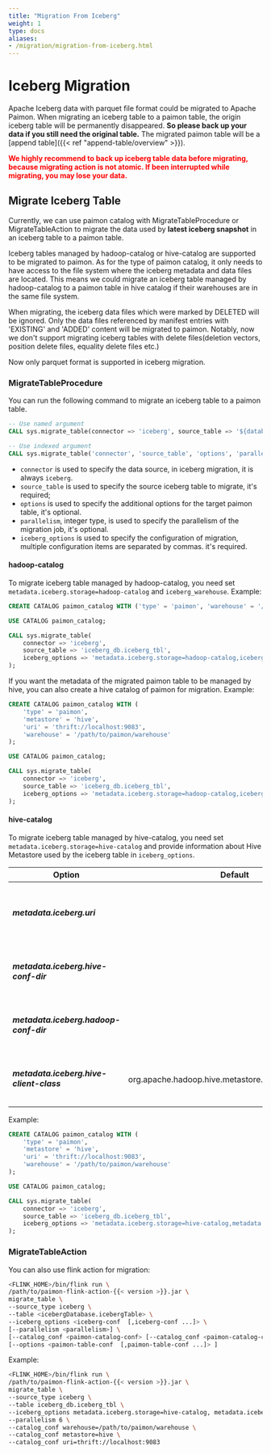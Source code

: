 ```yaml
---
title: "Migration From Iceberg"
weight: 1
type: docs
aliases:
- /migration/migration-from-iceberg.html
---
```

<!--
Licensed to the Apache Software Foundation (ASF) under one
or more contributor license agreements.  See the NOTICE file
distributed with this work for additional information
regarding copyright ownership.  The ASF licenses this file
to you under the Apache License, Version 2.0 (the
"License"); you may not use this file except in compliance
with the License.  You may obtain a copy of the License at

  http://www.apache.org/licenses/LICENSE-2.0

Unless required by applicable law or agreed to in writing,
software distributed under the License is distributed on an
"AS IS" BASIS, WITHOUT WARRANTIES OR CONDITIONS OF ANY
KIND, either express or implied.  See the License for the
specific language governing permissions and limitations
under the License.
-->

# Iceberg Migration

Apache Iceberg data with parquet file format could be migrated to Apache Paimon.
When migrating an iceberg table to a paimon table, the origin iceberg table will be permanently disappeared. **So please back up your data if you
still need the original table.** The migrated paimon table will be a [append table]({{< ref "append-table/overview" >}}).

<span style="color: red; "> **We highly recommend to back up iceberg table data before migrating, because migrating action is not atomic. If been interrupted while migrating, you may lose your data.** </span>

## Migrate Iceberg Table
Currently, we can use paimon catalog with MigrateTableProcedure or MigrateTableAction to migrate the data used by **latest iceberg snapshot** 
in an iceberg table to a paimon table. 

Iceberg tables managed by hadoop-catalog or hive-catalog are supported to be migrated to paimon.
As for the type of paimon catalog, it only needs to have access to the file system where the iceberg metadata and data files are located. 
This means we could migrate an iceberg table managed by hadoop-catalog to a paimon table in hive catalog if their warehouses are in the same file system.

When migrating, the iceberg data files which were marked by DELETED will be ignored. Only the data files referenced by manifest entries with 'EXISTING' and 'ADDED' content will be migrated to paimon.
Notably, now we don't support migrating iceberg tables with delete files(deletion vectors, position delete files, equality delete files etc.)

Now only parquet format is supported in iceberg migration.

### MigrateTableProcedure
You can run the following command to migrate an iceberg table to a paimon table.
```sql
-- Use named argument
CALL sys.migrate_table(connector => 'iceberg', source_table => '${database_name.table_name}', options => '${paimon_options}', parallelism => ${parallelism}, iceberg_options => '${iceberg_options}');

-- Use indexed argument
CALL sys.migrate_table('connector', 'source_table', 'options', 'parallelism', 'iceberg_options');
```
* `connector` is used to specify the data source, in iceberg migration, it is always `iceberg`.
* `source_table` is used to specify the source iceberg table to migrate, it's required;
* `options` is used to specify the additional options for the target paimon table, it's optional.
* `parallelism`, integer type, is used to specify the parallelism of the migration job, it's optional.
* `iceberg_options` is used to specify the configuration of migration, multiple configuration items are separated by commas. it's required. 

#### hadoop-catalog
To migrate iceberg table managed by hadoop-catalog, you need set `metadata.iceberg.storage=hadoop-catalog` and `iceberg_warehouse`. Example:
```sql
CREATE CATALOG paimon_catalog WITH ('type' = 'paimon', 'warehouse' = '/path/to/paimon/warehouse');

USE CATALOG paimon_catalog;

CALL sys.migrate_table(
    connector => 'iceberg', 
    source_table => 'iceberg_db.iceberg_tbl',
    iceberg_options => 'metadata.iceberg.storage=hadoop-catalog,iceberg_warehouse=/path/to/iceberg/warehouse'
);
```
If you want the metadata of the migrated paimon table to be managed by hive, you can also create a hive catalog of paimon for migration. Example:
```sql
CREATE CATALOG paimon_catalog WITH (
    'type' = 'paimon', 
    'metastore' = 'hive', 
    'uri' = 'thrift://localhost:9083', 
    'warehouse' = '/path/to/paimon/warehouse'
);

USE CATALOG paimon_catalog;

CALL sys.migrate_table(
    connector => 'iceberg', 
    source_table => 'iceberg_db.iceberg_tbl',
    iceberg_options => 'metadata.iceberg.storage=hadoop-catalog,iceberg_warehouse=/path/to/iceberg/warehouse'
);
```

#### hive-catalog
To migrate iceberg table managed by hive-catalog, you need set `metadata.iceberg.storage=hive-catalog` 
and provide information about Hive Metastore used by the iceberg table in `iceberg_options`.

<table class="table table-bordered">
    <thead>
    <tr>
      <th class="text-left" style="width: 20%">Option</th>
      <th class="text-left" style="width: 5%">Default</th>
      <th class="text-left" style="width: 10%">Type</th>
      <th class="text-left" style="width: 60%">Description</th>
    </tr>
    </thead>
    <tbody>
    <tr>
      <td><h5>metadata.iceberg.uri</h5></td>
      <td style="word-wrap: break-word;"></td>
      <td>String</td>
      <td>Hive metastore uri for Iceberg Hive catalog.</td>
    </tr>
    <tr>
      <td><h5>metadata.iceberg.hive-conf-dir</h5></td>
      <td style="word-wrap: break-word;"></td>
      <td>String</td>
      <td>hive-conf-dir for Iceberg Hive catalog.</td>
    </tr>
    <tr>
      <td><h5>metadata.iceberg.hadoop-conf-dir</h5></td>
      <td style="word-wrap: break-word;"></td>
      <td>String</td>
      <td>hadoop-conf-dir for Iceberg Hive catalog.</td>
    </tr>
    <tr>
      <td><h5>metadata.iceberg.hive-client-class</h5></td>
      <td style="word-wrap: break-word;">org.apache.hadoop.hive.metastore.HiveMetaStoreClient</td>
      <td>String</td>
      <td>Hive client class name for Iceberg Hive Catalog.</td>
    </tr>
    </tbody>
</table>

Example:
```sql
CREATE CATALOG paimon_catalog WITH (
    'type' = 'paimon', 
    'metastore' = 'hive', 
    'uri' = 'thrift://localhost:9083', 
    'warehouse' = '/path/to/paimon/warehouse'
);

USE CATALOG paimon_catalog;

CALL sys.migrate_table(
    connector => 'iceberg', 
    source_table => 'iceberg_db.iceberg_tbl',
    iceberg_options => 'metadata.iceberg.storage=hive-catalog,metadata.iceberg.uri=thrift://localhost:9083'
);
```

### MigrateTableAction
You can also use flink action for migration:
```bash
<FLINK_HOME>/bin/flink run \
/path/to/paimon-flink-action-{{< version >}}.jar \
migrate_table \
--source_type iceberg \
--table <icebergDatabase.icebergTable> \
--iceberg_options <iceberg-conf  [,iceberg-conf ...]> \
[--parallelism <parallelism>] \
[--catalog_conf <paimon-catalog-conf> [--catalog_conf <paimon-catalog-conf> ...]] \
[--options <paimon-table-conf  [,paimon-table-conf ...]> ]
```

Example:
```bash
<FLINK_HOME>/bin/flink run \
/path/to/paimon-flink-action-{{< version >}}.jar \
migrate_table \
--source_type iceberg \
--table iceberg_db.iceberg_tbl \
--iceberg_options metadata.iceberg.storage=hive-catalog, metadata.iceberg.uri=thrift://localhost:9083 \
--parallelism 6 \
--catalog_conf warehouse=/path/to/paimon/warehouse \
--catalog_conf metastore=hive \
--catalog_conf uri=thrift://localhost:9083
```
